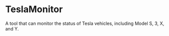 # TeslaMonitor
A tool that can monitor the status of Tesla vehicles, including Model S, 3, X, and Y.
